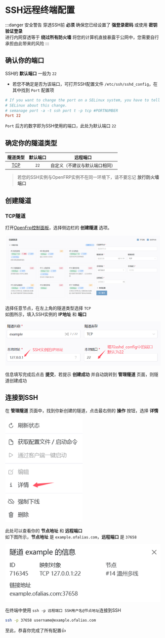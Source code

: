 # SSH远程终端配置

:::danger 安全警告
穿透SSH前 **必须** 确保您已经设置了 **强登录密码** 或使用 **密钥验证登录**  
进行内网穿透等于 **绕过所有防火墙** 将您的计算机直接暴露于公网中，您需要自行承担由此带来的风险
:::

## 确认你的端口

SSH的 **默认端口** 一般为 `22`  

- 若您不确定是否为该端口，可打开SSH配置文件 `/etc/ssh/sshd_config`，在其中找到 `Port` 配置项

``` ini
# If you want to change the port on a SELinux system, you have to tell
# SELinux about this change.
# semanage port -a -t ssh port t -p tcp #PORTNUMBER
Port 22
```

`Port` 后方的数字即为SSH使用的端口，此处为默认端口 `22`

## 确定你的隧道类型

|隧道类型| 默认端口| 远程端口|
|:-------------:|:---:|:-----:|
|[TCP](#tcp隧道)|`22` | 自定义（不建议与默认端口相同）|

>若您的SSH实例与OpenFRP实例不在同一环境下，请不要忘记 **放行防火墙端口**

## 创建隧道

### TCP隧道

打开[OpenFrp控制面板](https://console.openfrp.net/create-proxies)，选择侧边栏的 **创建隧道** 选项。

![](./image/of1.png)

选择任意节点，在左上角的隧道类型选择 `TCP`  
如图所示，填入SSH实例的 **IP地址** 和 **端口**

![](./image/ssh1.png)

信息填写完成后点击 **提交**，若提示 **创建成功** 并自动跳转到 **管理隧道** 页面，则隧道创建成功

## 连接到SSH

在 **管理隧道** 页面中，找到你新创建的隧道，点击最右侧的 **操作** 按钮，选择 **详情**

![](./image/of6.png)

此处可以查看你的 **节点地址** 和 **远程端口**  
如下图所示，**节点地址** 是 `example.ofalias.com`，**远程端口** 是 `37658`

![](./image/ssh2.png)

在终端中使用 `ssh -p 远程端口 SSH用户名@节点地址`连接到SSH  

```bash
ssh -p 37658 username@example.ofalias.com
```

至此，恭喜你完成了所有配置👍
